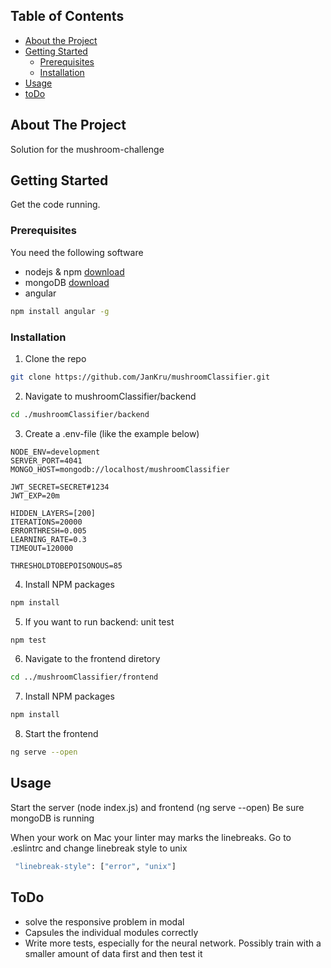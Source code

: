 
## Table of Contents

* [About the Project](#about-the-project)
* [Getting Started](#getting-started)
  * [Prerequisites](#prerequisites)
  * [Installation](#installation)
* [Usage](#usage)
* [toDo](#ToDo)

## About The Project

Solution for the mushroom-challenge

## Getting Started

Get the code running.

### Prerequisites

You need the following software

* nodejs & npm [download](https://www.nodejs.org)
* mongoDB [download](https://www.mongodb.com/download-center/community)
* angular 

```sh
npm install angular -g
```

### Installation

1. Clone the repo
```sh
git clone https://github.com/JanKru/mushroomClassifier.git
```
2. Navigate to mushroomClassifier/backend
```sh
cd ./mushroomClassifier/backend
```
3. Create a .env-file (like the example below)
```JS
NODE_ENV=development
SERVER_PORT=4041
MONGO_HOST=mongodb://localhost/mushroomClassifier

JWT_SECRET=SECRET#1234
JWT_EXP=20m

HIDDEN_LAYERS=[200]
ITERATIONS=20000
ERRORTHRESH=0.005
LEARNING_RATE=0.3
TIMEOUT=120000

THRESHOLDTOBEPOISONOUS=85
```
4. Install NPM packages
```sh
npm install
```

5. If you want to run backend: unit test
```sh
npm test
```

6. Navigate to the frontend diretory

```sh
cd ../mushroomClassifier/frontend
```
7. Install NPM packages
```sh
npm install
```

8. Start the frontend
```sh
ng serve --open
```
## Usage

Start the server (node index.js) and frontend (ng serve --open) 
Be sure mongoDB is running

When your work on Mac your linter may marks the linebreaks. Go to .eslintrc and change linebreak style to unix

```sh
 "linebreak-style": ["error", "unix"]
 ```
 
## ToDo
* solve the responsive problem in modal 
* Capsules the individual modules correctly
* Write more tests, especially for the neural network. Possibly train with a smaller amount of data first and then test it
 
